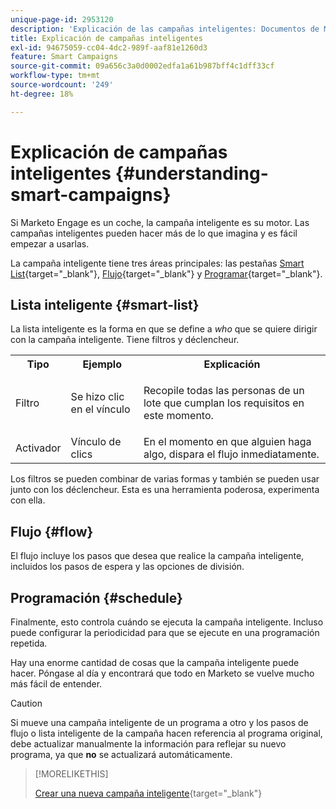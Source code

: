 ```yaml
---
unique-page-id: 2953120
description: 'Explicación de las campañas inteligentes: Documentos de Marketo: documentación del producto'
title: Explicación de campañas inteligentes
exl-id: 94675059-cc04-4dc2-989f-aaf81e1260d3
feature: Smart Campaigns
source-git-commit: 09a656c3a0d0002edfa1a61b987bff4c1dff33cf
workflow-type: tm+mt
source-wordcount: '249'
ht-degree: 18%

---
```


# Explicación de campañas inteligentes {#understanding-smart-campaigns}

Si Marketo Engage es un coche, la campaña inteligente es su motor. Las campañas inteligentes pueden hacer más de lo que imagina y es fácil empezar a usarlas.

La campaña inteligente tiene tres áreas principales: las pestañas [Smart List](/help/marketo/product-docs/core-marketo-concepts/smart-lists-and-static-lists/understanding-smart-lists.md){target="_blank"}, [Flujo](/help/marketo/product-docs/core-marketo-concepts/smart-campaigns/flow-actions/add-a-flow-step-to-a-smart-campaign.md){target="_blank"} y [Programar](/help/marketo/product-docs/core-marketo-concepts/smart-campaigns/using-smart-campaigns/schedule-a-recurring-batch-campaign.md){target="_blank"}.

## Lista inteligente {#smart-list}

La lista inteligente es la forma en que se define a _who_ que se quiere dirigir con la campaña inteligente. Tiene filtros y déclencheur.

<table>
 <tbody>
  <tr>
   <th>Tipo</th>
   <th>Ejemplo</th>
   <th>Explicación</th>
  </tr>
  <tr>
   <td>Filtro</td>
   <td>Se hizo clic en el vínculo</td>
   <td><p>Recopile todas las personas de un lote que cumplan los requisitos en este momento.</p></td>
  </tr>
  <tr>
   <td colspan="1">Activador</td>
   <td colspan="1">Vínculo de clics</td>
   <td colspan="1">En el momento en que alguien haga algo, dispara el flujo inmediatamente.</td>
  </tr>
 </tbody>
</table>

Los filtros se pueden combinar de varias formas y también se pueden usar junto con los déclencheur. Esta es una herramienta poderosa, experimenta con ella.

## Flujo {#flow}

El flujo incluye los pasos que desea que realice la campaña inteligente, incluidos los pasos de espera y las opciones de división.

## Programación {#schedule}

Finalmente, esto controla cuándo se ejecuta la campaña inteligente. Incluso puede configurar la periodicidad para que se ejecute en una programación repetida.

Hay una enorme cantidad de cosas que la campaña inteligente puede hacer. Póngase al día y encontrará que todo en Marketo se vuelve mucho más fácil de entender.

>[!CAUTION]
>
>Si mueve una campaña inteligente de un programa a otro y los pasos de flujo o lista inteligente de la campaña hacen referencia al programa original, debe actualizar manualmente la información para reflejar su nuevo programa, ya que **no** se actualizará automáticamente.

>[!MORELIKETHIS]
>
>[Crear una nueva campaña inteligente](/help/marketo/product-docs/core-marketo-concepts/smart-campaigns/creating-a-smart-campaign/create-a-new-smart-campaign.md){target="_blank"}
